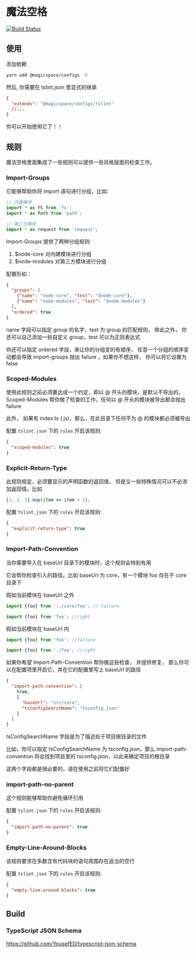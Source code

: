 # 魔法空格

[![Build Status](https://www.travis-ci.org/makeflow/magicspace.svg?branch=master)](https://www.travis-ci.org/makeflow/magicspace)

## 使用

添加依赖

```bash
yarn add @magicspace/configs -D
```

然后, 你需要在 tslint.json 里显式的继承

```json
{
  "extends": "@magicspace/configs/tslint"
  //...
}
```

你可以开始使用它了！！

## 规则

魔法空格里面集成了一些规则可以提供一些风格层面的检查工作。

### Import-Groups

它能够帮助你将 import 语句进行分组，比如:

```ts
// 内建模块
import * as FS from 'fs';
import * as Path from 'path';

// 第三方模块
import * as request from 'request';
```

Import-Groups 提供了两种分组规则:

1.  $node-core 对内建模块进行分组
2.  $node-modules 对第三方模块进行分组

配置形如：

```json
{
  "groups": [
    {"name": "node-core", "test": "$node-core"},
    {"name": "node-modules", "test": "$node-modules"}
  ],
  "ordered": true
}
```

name 字段可以指定 group 的名字，test 为 group 的匹配规则， 除此之外， 你还可以自己添加一些自定义 group，test 可以为正则表达式

你还可以指定 ordered 字段，来让你的分组变的有顺序， 任意一个分组的顺序变动都会导致 import-groups 抛出 failure ，如果你不想这样， 你可以将它设置为 false

### Scoped-Modules

使用此规则之前必须要达成一个约定，即以 @ 开头的模块，是默认不导出的。Scoped-Modules 帮你做了检查的工作，任何以 @ 开头的模块被导出都会抛出 failure

此外， 如果有 index.ts (.js)，那么，在此目录下任何不为 @ 的模块都必须被导出

配置 `tslint.json` 下的 `rules` 开启该规则:

```json
{
  "scoped-modules": true
}
```

### Explicit-Return-Type

此规则规定，必须要显示的声明函数的返回值， 但是又一些特殊情况可以不必添加返回值。比如

```ts
[1, 2, 3].map(item => item + 1);
```

配置 `tslint.json` 下的 `rules` 开启该规则:

```json
{
  "explicit-return-type": true
}
```

### Import-Path-Convention

当你需要导入在 baseUrl 目录下的模块时，这个规则会特别有用

它会帮你检查引入的路径。比如 baseUrl 为 core，有一个模块 foo 存在于 core 目录下

假如当前模块在 baseUrl 之外

```ts
import {foo} from '../core/foo'; // failure
```

```ts
import {foo} from 'foo'; //right
```

假如当前模块在 baseUrl 内

```ts
import {foo} from 'foo'; //failure
```

```ts
import {foo} from './foo'; //right
```

如果你希望 Import-Path-Convention 帮你做这些检查， 并提供修复， 那么你可以在配置项里开启它，并在它的配置里写上 baseUrl 的路径

```json
{
  "import-path-convention": [
    true,
    {
      "baseUrl": "src/core",
      "tsConfigSearchName": "tsconfig.json"
    }
  ]
}
```

tsConfigSearchName 字段是为了描述处于项目根目录的文件

比如，你可以指定 tsConfigSearchName 为 tsconfig.json，那么 import-path-convention 将会找到项目里的 tsconfig.json，以此来确定项目的根目录

这两个字段都是很必要的，请在使用之前将它们配置好

### import-path-no-parent

这个规则能够帮助你避免循环引用

配置 `tslint.json` 下的 `rules` 开启该规则:

```json
{
  "import-path-no-parent": true
}
```

### Empty-Line-Around-Blocks

该规则要求在多数含有代码块的语句周围存在适当的空行

配置 `tslint.json` 下的 `rules` 开启该规则:

```json
{
  "empty-line-around-blocks": true
}
```

## Build

### TypeScript JSON Schema

https://github.com/YousefED/typescript-json-schema
